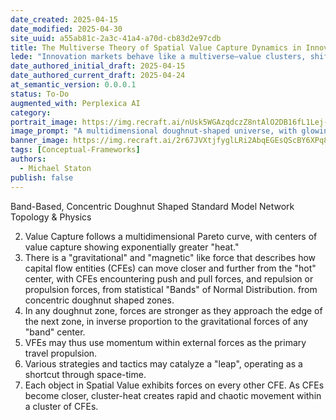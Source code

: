 ```yaml
---
date_created: 2025-04-15
date_modified: 2025-04-30
site_uuid: a55ab81c-2a3c-41a4-a70d-cb83d2e97cdb
title: The Multiverse Theory of Spatial Value Capture Dynamics in Innovation Markets
lede: "Innovation markets behave like a multiverse—value clusters, shifts, and leaps across invisible boundaries."
date_authored_initial_draft: 2025-04-15
date_authored_current_draft: 2025-04-24
at_semantic_version: 0.0.0.1
status: To-Do
augmented_with: Perplexica AI
category: 
portrait_image: https://img.recraft.ai/nUsk5WGAzqdczZ8ntAlO2DB16fL1Lej-CakO84r9-eE/rs:fit:1024:1820:0/raw:1/plain/abs://external/images/dec84293-50c0-4cc3-94c5-7ff83359b684
image_prompt: "A multidimensional doughnut-shaped universe, with glowing bands and clusters representing value capture, and dynamic arrows showing movement between zones. The mood is abstract, scientific, and visually striking."
banner_image: https://img.recraft.ai/2r67JVXtjfyglLRi2AbqEGEsQScBY6XPq8y_KHVri9o/rs:fit:2048:1024:0/raw:1/plain/abs://external/images/3c25aae3-158a-47b6-894d-bfa965641439
tags: [Conceptual-Frameworks]
authors:
  - Michael Staton
publish: false
---
```


Band-Based, Concentric Doughnut Shaped Standard Model Network Topology & Physics

2) Value Capture follows a multidimensional Pareto curve, with centers of value capture showing exponentially greater "heat."  
3) There is a "gravitational" and "magnetic" like force that describes how capital flow entities (CFEs) can move closer and further from the "hot" center, with CFEs encountering push and pull forces, and repulsion or propulsion forces, from statistical "Bands" of Normal Distribution. from concentric doughnut shaped zones. 
4) In any doughnut zone, forces are stronger as they approach the edge of the next zone, in inverse proportion to the gravitational forces of any "band" center. 
5) VFEs may thus use momentum within external forces as the primary travel propulsion.
6) Various strategies and tactics may catalyze a "leap", operating as a shortcut through space-time. 
7) Each object in Spatial Value exhibits forces on every other CFE. As CFEs become closer, cluster-heat creates rapid and chaotic movement within a cluster of CFEs.